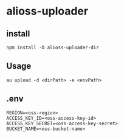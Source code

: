# alioss-uploader

## install

```shell
npm install -D alioss-uploader-dir
```

## Usage

```shell
au upload -d <dirPath> -e <envPath>
```

## .env

```shell
REGION=<oss-region>
ACCESS_KEY_ID=<oss-access-key-id>
ACCESS_KEY_SECRET=<oss-access-key-secret>
BUCKET_NAME=<oss-bucket-name>
```
